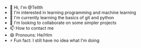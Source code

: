 - 👋 Hi, I'm @Tellth
- 👀 I'm interested in learning programming and machine learning
- 🌱 I'm currently learning the basics of git and python
- 💞️ I'm looking to collaborate on some simpler projects
- 📫 How to contact me
- 😄 Pronouns: He/Him
- ⚡ Fun fact: I still have no idea what I'm doing

<!---
Tellth/Tellth is a ✨ special ✨ repository because its `README.md` (this file) appears on your GitHub profile.
You can click the Preview link to take a look at your changes.
--->
